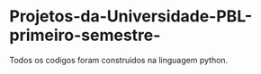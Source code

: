 # Projetos-da-Universidade-PBL-primeiro-semestre-
Todos os codigos foram construidos na linguagem python.
